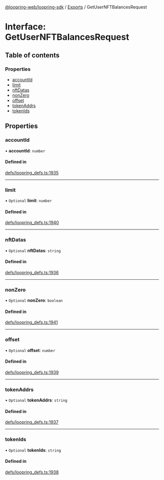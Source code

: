 [@loopring-web/loopring-sdk](../README.md) / [Exports](../modules.md) / GetUserNFTBalancesRequest

# Interface: GetUserNFTBalancesRequest

## Table of contents

### Properties

- [accountId](GetUserNFTBalancesRequest.md#accountid)
- [limit](GetUserNFTBalancesRequest.md#limit)
- [nftDatas](GetUserNFTBalancesRequest.md#nftdatas)
- [nonZero](GetUserNFTBalancesRequest.md#nonzero)
- [offset](GetUserNFTBalancesRequest.md#offset)
- [tokenAddrs](GetUserNFTBalancesRequest.md#tokenaddrs)
- [tokenIds](GetUserNFTBalancesRequest.md#tokenids)

## Properties

### accountId

• **accountId**: `number`

#### Defined in

[defs/loopring_defs.ts:1935](https://github.com/Loopring/loopring_sdk/blob/f91f904/src/defs/loopring_defs.ts#L1935)

___

### limit

• `Optional` **limit**: `number`

#### Defined in

[defs/loopring_defs.ts:1940](https://github.com/Loopring/loopring_sdk/blob/f91f904/src/defs/loopring_defs.ts#L1940)

___

### nftDatas

• `Optional` **nftDatas**: `string`

#### Defined in

[defs/loopring_defs.ts:1936](https://github.com/Loopring/loopring_sdk/blob/f91f904/src/defs/loopring_defs.ts#L1936)

___

### nonZero

• `Optional` **nonZero**: `boolean`

#### Defined in

[defs/loopring_defs.ts:1941](https://github.com/Loopring/loopring_sdk/blob/f91f904/src/defs/loopring_defs.ts#L1941)

___

### offset

• `Optional` **offset**: `number`

#### Defined in

[defs/loopring_defs.ts:1939](https://github.com/Loopring/loopring_sdk/blob/f91f904/src/defs/loopring_defs.ts#L1939)

___

### tokenAddrs

• `Optional` **tokenAddrs**: `string`

#### Defined in

[defs/loopring_defs.ts:1937](https://github.com/Loopring/loopring_sdk/blob/f91f904/src/defs/loopring_defs.ts#L1937)

___

### tokenIds

• `Optional` **tokenIds**: `string`

#### Defined in

[defs/loopring_defs.ts:1938](https://github.com/Loopring/loopring_sdk/blob/f91f904/src/defs/loopring_defs.ts#L1938)
